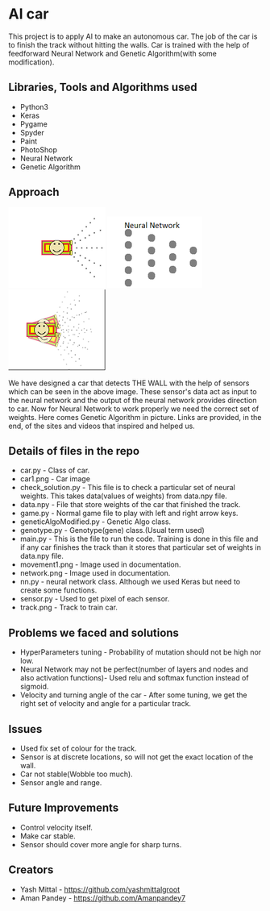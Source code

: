# AI car
This project is to apply AI to make an autonomous car. The job of the car is to finish the track without hitting the walls. Car is trained with the help of feedforward Neural Network and Genetic Algorithm(with some modification).

## Libraries, Tools and Algorithms used
* Python3 
* Keras
* Pygame
* Spyder
* Paint
* PhotoShop
* Neural Network
* Genetic Algorithm

## Approach
 ![Car](car1.png "Car") ![NN](network.png "NN") ![Output](movement1.png "Car")
 
 We have designed a car that detects THE WALL with the help of sensors which can be seen in the above image. These sensor's data act as input to the neural network and the output of the neural network provides direction to car. Now for Neural Network to work properly we need the correct set of weights. Here comes Genetic Algorithm in picture. Links are provided, in the end, of the sites and videos that inspired and helped us.
 
## Details of files in the repo 

* car.py -    Class of car.
* car1.png -    Car image
* check_solution.py    - This file is to check a particular set of neural weights. This takes data(values of weights) from data.npy file.  
* data.npy    - File that store weights of the car that finished the track.
* game.py    - Normal game file to play with left and right arrow keys.
* geneticAlgoModified.py    - Genetic Algo class.
* genotype.py    - Genotype(gene) class.(Usual term used)
* main.py -    This is the file to run the code. Training is done in this file and if any car finishes the track than it stores that particular set of weights in data.npy file.
* movement1.png -    Image used in documentation.
* network.png - Image used in documentation.
* nn.py    - neural network class. Although we used Keras but need to create some functions.
* sensor.py    - Used to get pixel of each sensor.
* track.png - Track to train car.

## Problems we faced and solutions
* HyperParameters tuning - Probability of mutation should not be high nor low.  
* Neural Network may not be perfect(number of layers and nodes and also activation functions)- Used relu and softmax function instead of sigmoid.  
* Velocity and turning angle of the car - After some tuning, we get the right set of velocity and angle for a particular track.


## Issues
* Used fix set of colour for the track.
* Sensor is at discrete locations, so will not get the exact location of the wall.
* Car not stable(Wobble too much).
* Sensor angle and range.

## Future Improvements
* Control velocity itself.
* Make car stable.
* Sensor should cover more angle for sharp turns.
## Creators
* Yash Mittal - https://github.com/yashmittalgroot
* Aman Pandey - https://github.com/Amanpandey7 
